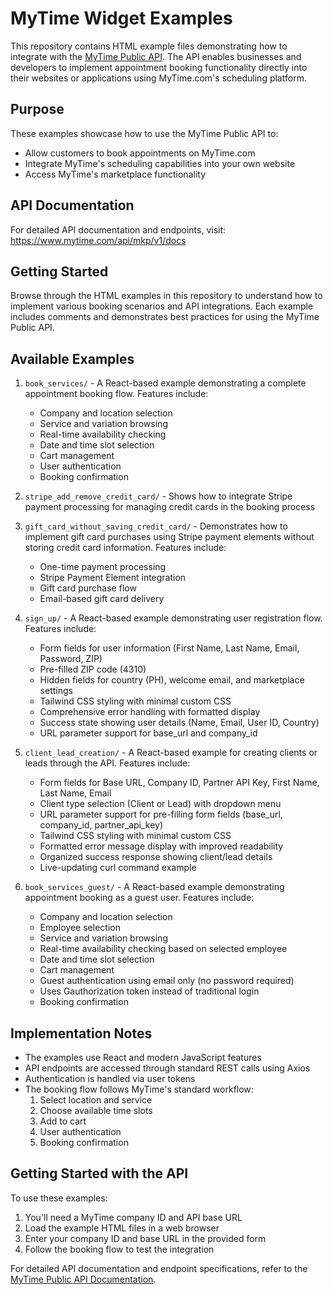 # MyTime Widget Examples

This repository contains HTML example files demonstrating how to integrate with the [MyTime Public API](https://www.mytime.com/api/mkp/v1/docs). The API enables businesses and developers to implement appointment booking functionality directly into their websites or applications using MyTime.com's scheduling platform.

## Purpose

These examples showcase how to use the MyTime Public API to:
- Allow customers to book appointments on MyTime.com
- Integrate MyTime's scheduling capabilities into your own website
- Access MyTime's marketplace functionality

## API Documentation

For detailed API documentation and endpoints, visit:
https://www.mytime.com/api/mkp/v1/docs

## Getting Started

Browse through the HTML examples in this repository to understand how to implement various booking scenarios and API integrations. Each example includes comments and demonstrates best practices for using the MyTime Public API.

## Available Examples

1. `book_services/` - A React-based example demonstrating a complete appointment booking flow. Features include:
   - Company and location selection
   - Service and variation browsing
   - Real-time availability checking
   - Date and time slot selection
   - Cart management
   - User authentication
   - Booking confirmation

2. `stripe_add_remove_credit_card/` - Shows how to integrate Stripe payment processing for managing credit cards in the booking process

3. `gift_card_without_saving_credit_card/` - Demonstrates how to implement gift card purchases using Stripe payment elements without storing credit card information. Features include:
   - One-time payment processing
   - Stripe Payment Element integration
   - Gift card purchase flow
   - Email-based gift card delivery

4. `sign_up/` - A React-based example demonstrating user registration flow. Features include:
   - Form fields for user information (First Name, Last Name, Email, Password, ZIP)
   - Pre-filled ZIP code (4310)
   - Hidden fields for country (PH), welcome email, and marketplace settings
   - Tailwind CSS styling with minimal custom CSS
   - Comprehensive error handling with formatted display
   - Success state showing user details (Name, Email, User ID, Country)
   - URL parameter support for base_url and company_id

5. `client_lead_creation/` - A React-based example for creating clients or leads through the API. Features include:
   - Form fields for Base URL, Company ID, Partner API Key, First Name, Last Name, Email
   - Client type selection (Client or Lead) with dropdown menu
   - URL parameter support for pre-filling form fields (base_url, company_id, partner_api_key)
   - Tailwind CSS styling with minimal custom CSS
   - Formatted error message display with improved readability
   - Organized success response showing client/lead details
   - Live-updating curl command example

6. `book_services_guest/` - A React-based example demonstrating appointment booking as a guest user. Features include:
   - Company and location selection
   - Employee selection
   - Service and variation browsing
   - Real-time availability checking based on selected employee
   - Date and time slot selection
   - Cart management
   - Guest authentication using email only (no password required)
   - Uses Gauthorization token instead of traditional login
   - Booking confirmation

## Implementation Notes

- The examples use React and modern JavaScript features
- API endpoints are accessed through standard REST calls using Axios
- Authentication is handled via user tokens
- The booking flow follows MyTime's standard workflow:
  1. Select location and service
  2. Choose available time slots
  3. Add to cart
  4. User authentication
  5. Booking confirmation

## Getting Started with the API

To use these examples:

1. You'll need a MyTime company ID and API base URL
2. Load the example HTML files in a web browser
3. Enter your company ID and base URL in the provided form
4. Follow the booking flow to test the integration

For detailed API documentation and endpoint specifications, refer to the [MyTime Public API Documentation](https://www.mytime.com/api/mkp/v1/docs).